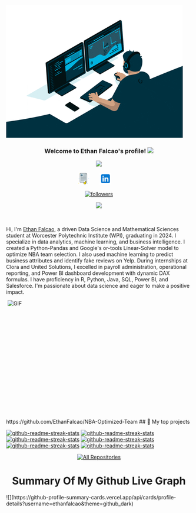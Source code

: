 [![MasterHead](Domme_gif_programming.gif)]()
<h3 align="center">
  Welcome to Ethan Falcao's profile!
  <img src="https://media.giphy.com/media/hvRJCLFzcasrR4ia7z/giphy.gif" width="28">
</h3> 


<!-- Typing SVG - https://readme-typing-svg.herokuapp.com/demo/ -->
<p align="center">
  <a href="https://git.io/typing-svg">
    <img src="https://readme-typing-svg.herokuapp.com?lines=I+am+Ethan+Falcao;Data+Science;Mathematical+Sciences">
  </a>
</p>                                    
<!-- social -->

                                  
 <p align="center">
   <a href="http://ethanfalcao.github.io/"><img width="32px" alt="Portfolio" src="./cv.png"/></a>
  &#8287;&#8287;&#8287;&#8287;&#8287;
  <a href="https://www.linkedin.com/in/ethan-falcao/" alt="LinkedIN"><img width="32px" src="./img/linked.png"/></a>
  &#8287;&#8287;&#8287;&#8287;&#8287;
  
</p>
<p align="center">
  <a href="https://github.com/EthanFalcao">
    <img alt="followers" title="Follow me on Github" src="https://custom-icon-badges.herokuapp.com/github/followers/ethanfalcao?color=236ad3&labelColor=1155ba&style=for-the-badge&logo=person-add&label=Follow&logoColor=white"/></a>
  
</p>

<p align="center">
  <img src="https://komarev.com/ghpvc/?username=ethanfalcao&color=6aa6f8">
</p>
</a>
 <br>
  
Hi, I'm [Ethan Falcao](http://ethanfalcao.github.io/), a driven Data Science and Mathematical Sciences student at Worcester Polytechnic Institute (WPI), graduating in 2024. I specialize in data analytics, machine learning, and business intelligence. I created a Python-Pandas and Google's or-tools Linear-Solver model to optimize NBA team selection. I also used machine learning to predict business attributes and identify fake reviews on Yelp. During internships at Clora and United Solutions, I excelled in payroll administration, operational reporting, and Power BI dashboard development with dynamic DAX formulas. I have proficiency in R, Python, Java, SQL, Power BI, and Salesforce. I'm passionate about data science and eager to make a positive impact.


  <img align="right" alt="GIF" src="https://github.com/naemazam/naemazam/blob/main/new-Converted.gif?raw=true" width="500" height="320" />
https://github.com/EthanFalcao/NBA-Optimized-Team
## 📘 My top  projects
<p align="left">

 
 <a href=" https://github.com/EthanFalcao/NBA-Optimized-Team"><img width="282" src="https://denvercoder1-github-readme-stats.vercel.app/api/pin/?username=ethanfalcao&repo=The-Monitor&theme=react&bg_color=1F222E&title_color=F85D7F&icon_color=F8D866&hide_border=true&show_icons=false" alt="github-readme-streak-stats"></a>
 <a href="https://github.com/ethanfalcao/Online-Thesis-Archiving-System"><img width="282" src="https://denvercoder1-github-readme-stats.vercel.app/api/pin/?username=ethanfalcao&repo=Online-Thesis-Archiving-System&theme=react&bg_color=1F222E&title_color=F85D7F&icon_color=F8D866&hide_border=true&show_icons=false" alt="github-readme-streak-stats"></a>
 <a href="https://ethanfalcao.github.io/CV-Baba/"><img width="282" src="https://denvercoder1-github-readme-stats.vercel.app/api/pin/?username=ethanfalcao&repo=CV_Baba&theme=react&bg_color=1F222E&title_color=F85D7F&icon_color=F8D866&hide_border=true&show_icons=false" alt="github-readme-streak-stats"></a>
 <a href="https://need-linux.github.io/"><img width="282" src="https://denvercoder1-github-readme-stats.vercel.app/api/pin/?username=naemazam&repo=need-linux.github.io&theme=react&bg_color=1F222E&title_color=F85D7F&icon_color=F8D866&hide_border=true&show_icons=false" alt="github-readme-streak-stats"></a>
 <a href="https://ethanfalcao.github.io/3a5y-terminal/"><img width="282" src="https://denvercoder1-github-readme-stats.vercel.app/api/pin/?username=ethanfalcao&repo=3a5y-terminal&theme=react&bg_color=1F222E&title_color=F85D7F&icon_color=F8D866&hide_border=true&show_icons=false" alt="github-readme-streak-stats"></a>
 <a href="https://CheatSheetsHub.github.io/"><img width="282" src="https://denvercoder1-github-readme-stats.vercel.app/api/pin/?username=ethanfalcao&repo=CheatSheets-Hub&theme=react&bg_color=1F222E&title_color=F85D7F&icon_color=F8D866&hide_border=true&show_icons=false" alt="github-readme-streak-stats"></a>
</p>

<p align="center">
  <a href="https://github.com/ethanfalcao?tab=repositories"><img alt="All Repositories" title="All Repositories" src="https://custom-icon-badges.herokuapp.com/badge/-All%20Repos-2962FF?style=for-the-badge&logoColor=white&logo=repo"/></a>
</p>

 <p align="center">
  <h1 align="center">Summary Of My Github Live Graph</h1>
</p>  
![](https://github-profile-summary-cards.vercel.app/api/cards/profile-details?username=ethanfalcao&theme=github_dark)
